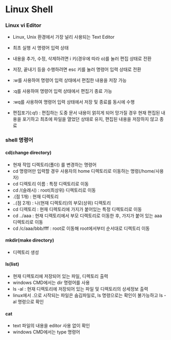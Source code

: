 # Linux Shell

### Linux vi Editor
* Linux, Unix 환경에서 가장 널리 사용되는 Text Editor
* 최초 실행 시 명령어 입력 상태
* 내용을 추가, 수정, 삭제하려면 i 키(경우에 따라 o)를 눌러 편집 상태로 전환
* 저장, 끝내기 등을 수행하려면 esc 키를 눌러 명령어 입력 상태로 전환

* :w를 사용하여 명령어 입력 상태에서 편집한 내용을 저장 가능
* :q를 사용하여 명령어 입력 상태에서 편집기 종료 가능
* :wq를 사용하여 명령어 입력 상태에서 저장 및 종료를 동시에 수행
* 편집포기(:q!) : 편집하는 도중 문서 내용이 얽히게 되어 망가질 경우 현재 편집된 내용을 포기하고 최초에 파일을 열었던 상태로 유지, 편집된 내용을 저장하지 않고 종료

### shell 명령어
#### cd(change directory)
* 현재 작업 디렉토리(폴더) 를 변경하는 명령어
* cd 명령어만 입력할 경우 사용자의 home 디렉토리로 이동하는 명령(/home/사용자)
* cd 디렉토리 이름 : 특정 디렉토리로 이동
* cd /(슬래시) : root(최상위) 디렉토리로 이동
* .(점 1개) : 현재 디렉토리
* ..(점 2개) : 나(현재 디렉토리)의 부모(상위) 디렉토리
* cd 디렉토리 : 현재 디렉토리에 가지가 붙어있는 특정 디렉토리로 이동
* cd ../aaa : 현재 디렉토리에서 부모 디렉토리로 이동한 후, 가지가 붙어 있는 aaa 디렉토리로 이동
* cd /c/aaa/bbb/fff : root로 이동해 root에서부터 순서대로 디렉토리 이동

#### mkdir(make directory)
* 디렉토리 생성

#### ls(list)
* 현재 디렉토리에 저장되어 있는 파일, 디렉토리 출력
* windows CMD에서는 dir 명령어를 사용
* ls -al : 현재 디렉토리에 저장되어 있는 파일 및 디렉토리의 상세정보 출력
* linux에서 .으로 시작되는 파일은 숨김파일로, ls 명령으로는 확인이 불가능하고 ls -al 명령으로 확인

#### cat
* text 파일의 내용을 editor 사용 없이 확인
* windows CMD에서는 type 명령어
